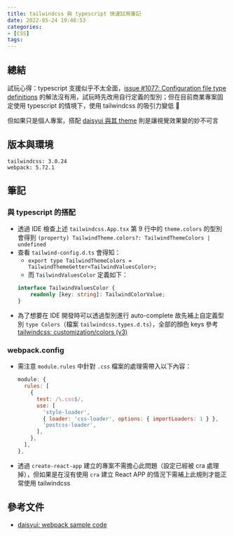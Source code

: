 ```yaml
---
title: tailwindcss 與 typescript 快速試用筆記
date: 2022-05-24 19:48:53
categories:
- [CSS]
tags:
---
```


## 總結
試玩心得：typescript 支援似乎不太全面，[issue #1077: Configuration file type definitions](https://github.com/tailwindlabs/tailwindcss/discussions/1077#discussioncomment-528222) 的解法沒有用，試玩時先改用自行定義的型別；但在目前商業專案固定使用 typescript 的情境下，使用 tailwindcss 的吸引力變低 🤔

但如果只是個人專案，搭配 [daisyui 與其 theme](https://daisyui.com/docs/themes/) 則是讓視覺效果變的妙不可言

## 版本與環境
```
tailwindcss: 3.0.24
webpack: 5.72.1
```

## 筆記
### 與 typescript 的搭配

<script src="https://gist.github.com/tzynwang/f6c0d91573d09f116bcca00bfebf7c5f.js"></script>

- 透過 IDE 檢查上述 `tailwindcss.App.tsx` 第 9 行中的 `theme.colors` 的型別會得到 `(property) TailwindTheme.colors?: TailwindThemeColors | undefined`
- 查看 `tailwind-config.d.ts` 會得知：
  - `export type TailwindThemeColors = TailwindThemeGetter<TailwindValuesColor>;`
  - 而 `TailwindValuesColor` 定義如下：
  ```ts
  interface TailwindValuesColor {
      readonly [key: string]: TailwindColorValue;
  }
  ```
- 為了想要在 IDE 開發時可以透過型別進行 auto-complete 故先補上自定義型別 `type Colors`（檔案 `tailwindcss.types.d.ts`），全部的顏色 keys 參考 [tailwindcss: customization/colors (v3)](https://tailwindcss.com/docs/customizing-colors)

### webpack.config

- 需注意 `module.rules` 中針對 `.css` 檔案的處理需帶入以下內容：
  ```js
  module: {
    rules: [
      {
        test: /\.css$/,
        use: [
          'style-loader',
          { loader: 'css-loader', options: { importLoaders: 1 } },
          'postcss-loader',
        ],
      },
    ],
  },
  ```
- 透過 `create-react-app` 建立的專案不需擔心此問題（設定已經被 cra 處理掉），但如果是在沒有使用 `cra` 建立 React APP 的情況下需補上此規則才能正常使用 tailwindcss


## 參考文件
- [daisyui: webpack sample code](https://stackblitz.com/edit/daisyui-react-webpack?file=webpack.config.js)
